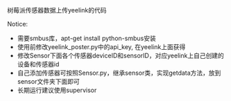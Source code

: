 树莓派传感器数据上传yeelink的代码

Notice:
 - 需要smbus库，apt-get install python-smbus安装
 - 使用前修改yeelink_poster.py中的api_key, 在yeelink上面获得
 - 修改Sensor下面各个传感器deviceID和sensorID，对应yeelink上自己创建的设备和传感器id
 - 自己添加传感器可按照Sensor.py，继承sensor类，实现getdata方法，放到sensor文件夹下面即可
 - 长期运行建议使用supervisor
